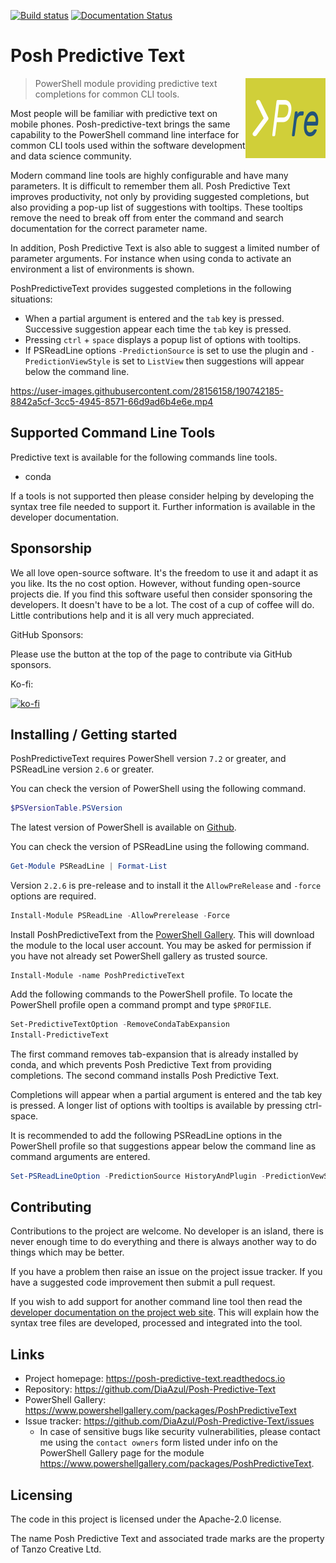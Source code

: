 [![Build status](https://ci.appveyor.com/api/projects/status/ei77wk9mkauty0j2/branch/main?svg=true)](https://ci.appveyor.com/project/DiaAzul/posh-predictive-text/branch/main)
[![Documentation Status](https://readthedocs.org/projects/posh-predictive-text/badge/?version=latest)](https://posh-predictive-text.readthedocs.io/en/latest/?badge=latest)

# Posh Predictive Text

<img src="./Assets/PoshPredictiveTextPlain.png"
     alt="Powershell predictive text logo"
     width=128
     align="right"/>

> PowerShell module providing predictive text completions for common CLI tools.

Most people will be familiar with predictive text on mobile phones.
Posh-predictive-text brings the same capability to the PowerShell command line
interface for common CLI tools used within the software development and data
science community.

Modern command line tools are highly configurable and have many parameters. It
is difficult to remember them all. Posh Predictive Text improves productivity,
not only by providing suggested completions, but also providing a pop-up list
of suggestions with tooltips. These tooltips remove the need to break off from
enter the command and search documentation for the correct parameter name.

In addition, Posh Predictive Text is also able to suggest a limited number of
parameter arguments. For instance when using conda to activate an environment
a list of environments is shown.

PoshPredictiveText provides suggested completions in the following situations:

- When a partial argument is entered and the `tab` key is pressed. Successive suggestion 
appear each time the `tab` key is pressed.
- Pressing `ctrl` + `space` displays a popup list of options with tooltips.
- If PSReadLine options `-PredictionSource` is set to use the plugin and `-PredictionViewStyle`
is set to `ListView` then suggestions will appear below the command line.

<https://user-images.githubusercontent.com/28156158/190742185-8842a5cf-3cc5-4945-8571-66d9ad6b4e6e.mp4>

## Supported Command Line Tools

Predictive text is available for the following commands line tools.

- conda

If a tools is not supported then please consider helping by developing the syntax tree file
needed to support it. Further information is available in the developer documentation.

## Sponsorship

We all love open-source software. It's the freedom to use it and adapt it as you like. Its the no
cost option. However, without funding open-source projects die. If you find this software useful
then consider sponsoring the developers. It doesn't have to be a lot. The cost of a cup of coffee
will do. Little contributions help and it is all very much appreciated.

GitHub Sponsors:

Please use the button at the top of the page to contribute via GitHub sponsors.

Ko-fi:

[![ko-fi](https://ko-fi.com/img/githubbutton_sm.svg)](https://ko-fi.com/R5R0EC7N8)

## Installing / Getting started

PoshPredictiveText requires PowerShell version `7.2` or greater, and PSReadLine version `2.6` or
greater.

You can check the version of PowerShell using the following command.

```powershell
$PSVersionTable.PSVersion
```

The latest version of PowerShell is available on [Github](https://github.com/PowerShell/PowerShell).

You can check the version of PSReadLine using the following command.

```powershell
Get-Module PSReadLine | Format-List
```

Version `2.2.6` is pre-release and to install it the `AllowPreRelease` and `-force` options are required.

```powershell
Install-Module PSReadLine -AllowPrerelease -Force
```

Install PoshPredictiveText from the [PowerShell Gallery](https://www.powershellgallery.com/packages/PoshPredictiveText).
This will download the module to the local user account. You may be asked for permission
if you have not already set PowerShell gallery as trusted source.

```shell
Install-Module -name PoshPredictiveText
```

Add the following commands to the PowerShell profile. To locate the PowerShell profile open
a command prompt and type `$PROFILE`.

```powershell
Set-PredictiveTextOption -RemoveCondaTabExpansion
Install-PredictiveText
```

The first command removes tab-expansion that is already installed by conda, and which prevents
Posh Predictive Text from providing completions. The second command installs Posh Predictive
Text.

Completions will appear when a partial argument is entered and the tab key is pressed. A longer
list of options with tooltips is available by pressing ctrl-space.

It is recommended to add the following PSReadLine options in the PowerShell profile so that
suggestions appear below the command line as command arguments are entered.

```powershell
Set-PSReadLineOption -PredictionSource HistoryAndPlugin -PredictionVewStyle ListView
```

## Contributing

Contributions to the project are welcome. No developer is an island, there is never enough time
to do everything and there is always another way to do things which may be better.

If you have a problem then raise an issue on the project issue tracker. If you have a suggested
code improvement then submit a pull request.

If you wish to add support for another command line tool then read the [developer documentation
on the project web site](https://posh-predictive-text.readthedocs.io/en/latest/pages/development.html).
This will explain how the syntax tree files are developed, processed and integrated into the tool.

## Links

- Project homepage: <https://posh-predictive-text.readthedocs.io>
- Repository: <https://github.com/DiaAzul/Posh-Predictive-Text>
- PowerShell Gallery: <https://www.powershellgallery.com/packages/PoshPredictiveText>
- Issue tracker: <https://github.com/DiaAzul/Posh-Predictive-Text/issues>
  - In case of sensitive bugs like security vulnerabilities, please contact
    me using the `contact owners` form listed under info on the PowerShell Gallery page
    for the module <https://www.powershellgallery.com/packages/PoshPredictiveText>.

## Licensing

The code in this project is licensed under the Apache-2.0 license.

The name Posh Predictive Text and associated trade marks are the property of Tanzo Creative Ltd.
